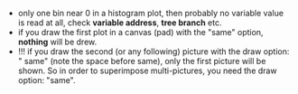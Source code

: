 * only one bin near 0 in a histogram plot, then probably no variable value  is read at all, check **variable address**, **tree branch** etc.
* if you draw the first plot in a canvas (pad) with the "same" option, **nothing** will be drew.
* !!! if you draw the second (or any following) picture with the draw option: " same" (note the space before same), only the first picture will be shown. So in order to superimpose multi-pictures, you need the draw option: "same".

